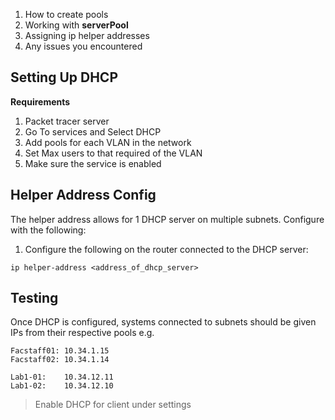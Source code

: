 1. How to create pools
2. Working with **serverPool**
3. Assigning ip helper addresses
4. Any issues you encountered

## Setting Up DHCP

**Requirements**
1. Packet tracer server
2. Go To services and Select DHCP
3. Add pools for each VLAN in the network
4. Set Max users to that required of the VLAN
5. Make sure the service is enabled

## Helper Address Config
The helper address allows for 1 DHCP server on multiple subnets. Configure with the following:

1. Configure the following on the router connected to the DHCP server:
```
ip helper-address <address_of_dhcp_server>
```

## Testing
Once DHCP is configured, systems connected to subnets should be given IPs from their respective pools e.g.
```
Facstaff01: 10.34.1.15 
Facstaff02: 10.34.1.14

Lab1-01:    10.34.12.11
Lab1-02:    10.34.12.10
```
> Enable DHCP for client under settings